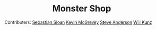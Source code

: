 <h1 align = center> Monster Shop </h1> 

Contributers: 
[Sebastian Sloan](https://github.com/sasloan) 
[Kevin McGrevey](https://github.com/kmcgrevey) 
[Steve Anderson](https://github.com/alerrian) 
[Will Kunz](https://github.com/willkunz13)
